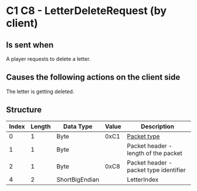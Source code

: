 # C1 C8 - LetterDeleteRequest (by client)

## Is sent when

A player requests to delete a letter.

## Causes the following actions on the client side

The letter is getting deleted.

## Structure

| Index | Length | Data Type | Value | Description |
|-------|--------|-----------|-------|-------------|
| 0 | 1 |   Byte   | 0xC1  | [Packet type](PacketTypes.md) |
| 1 | 1 |    Byte   |      | Packet header - length of the packet |
| 2 | 1 |    Byte   | 0xC8  | Packet header - packet type identifier |
| 4 | 2 | ShortBigEndian |  | LetterIndex |
